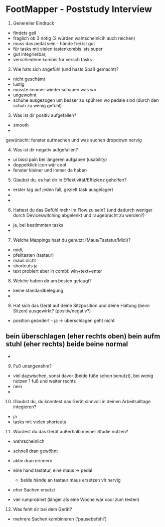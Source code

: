 # FootMapper - Poststudy Interview
01. Genereller Eindruck
- findets geil
- fraglich ob 3 nötig (2 würden wahtscheinlcih auch reichen)
- muss das pedal sein - hände frei ist gut
- für tasks mit vielen tastenkombis ists super 
- gut integrierbar,
- verschiedene kombis für versch tasks 

02. Wie hats sich angefühl (und hasts Spaß gemacht)?
- nicht geschämt
- lustig
- musste imnmer wieder schauen was wo
- ungewohnt
- schuhe ausgezogen um besser zu spühren wo pedale sind (durch den schuh zu wenig gefühl)

03. Was ist dir positiv aufgefallen?
- smooth 
- 
gewünscht: fenster aufmachen und was suchen
dropdown nervig 

04. Was ist dir negativ aufgefallen?
- ui bissl pain bei längeren aufgaben (usability)
- doppelklick icon wär cool 
- fenster kleiner und immer da haben 

05. Glaubst du, es hat dir in Effektivität/Effizienz geholfen? 
- erster tag auf jeden fall, gezielt task ausgelagert
-
- 

06. Hattest du das Gefühl mehr im Flow zu sein? (und dadurch weniger durch Deviceswitching abgelenkt und raugebracht zu werden?)
- ja, bei bestimmten tasks
- 

07. Welche Mappings hast du genutzt (Maus/Tastatur/Midi)?
- midi,  
- pfeiltasten (tastaur)
- maus nicht
- shortcuts ja 
- text probiert aber in combi: win+text+enter

08. Welche haben dir am besten getaugt?
- keine standardbelegung
- 

09. Hat sich das Gerät auf deine Sitzposition und deine Haltung (beim Sitzen) ausgewirkt? (positiv/negativ?)
- position geändert - ja
-> überschlagen geht nicht

bein überschlagen (eher rechts oben)
bein aufm stuhl (eher rechts)
beide beine normal 
- 
- 

09. Fuß unangenehm?
- viel dazwischen, sonst davor (beide füße schon benutzt), bei wenig nutzen 1 fuß und weiter rechts 
- nein
- 

10. Glaubst du, du könntest das Gerät sinnvoll in deinen Arbeitsalltage integieren?
- ja 
- tasks mit vielen shortcuts

11. Würdest du das Gerät außerhalb meiner Studie nutzen? 
- wahrscheinlich

- schnell dran gewöhnt
- aktiv dran erinnern 
- eine hand tastatur, eine maus -> pedal 
    - beide hände an tastaur maus ersetzen vlt nervig  

- eher Sachen ersetzt
- viel rumprobiert (länger als eine Woche wär cool zum testen)

12. Was fehlt dir bei dem Gerät?
- mehrere Sachen kombinieren ('pausebefehl')